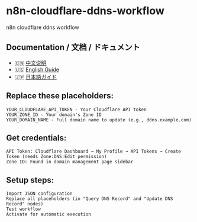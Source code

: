 # n8n-cloudflare-ddns-workflow
n8n cloudflare ddns workflow

## Documentation / 文档 / ドキュメント

- 🇨🇳 [中文说明](README_CN.md)
- 🇺🇸 [English Guide](README_EN.md)
- 🇯🇵 [日本語ガイド](README_JP.MD)

## Replace these placeholders:

    YOUR_CLOUDFLARE_API_TOKEN - Your Cloudflare API token
    YOUR_ZONE_ID - Your domain's Zone ID
    YOUR_DOMAIN_NAME - Full domain name to update (e.g., ddns.example.com)

## Get credentials:

    API Token: Cloudflare Dashboard → My Profile → API Tokens → Create Token (needs Zone:DNS:Edit permission)
    Zone ID: Found in domain management page sidebar

## Setup steps:

    Import JSON configuration
    Replace all placeholders (in "Query DNS Record" and "Update DNS Record" nodes)
    Test workflow
    Activate for automatic execution
